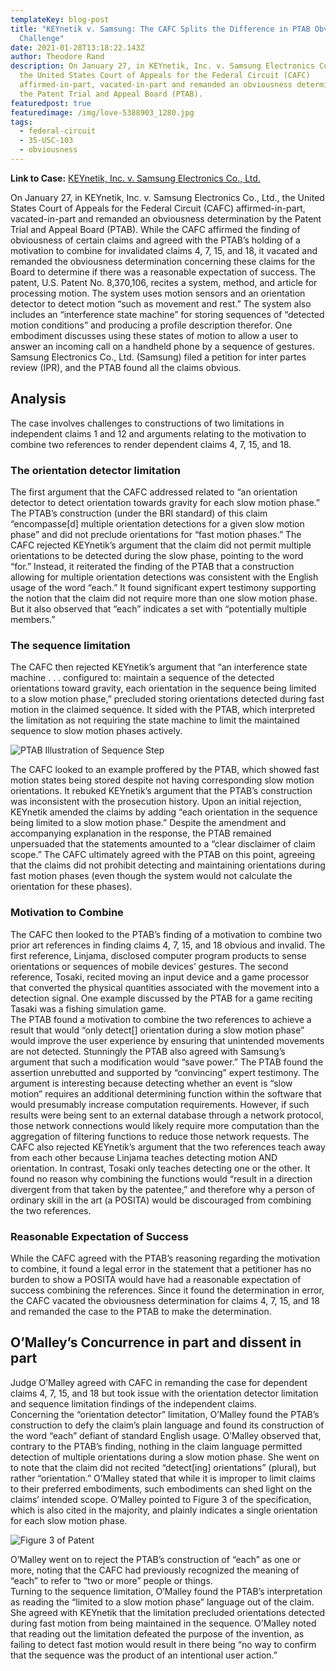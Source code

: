 ```yaml
---
templateKey: blog-post
title: "KEYnetik v. Samsung: The CAFC Splits the Difference in PTAB Obviousness
  Challenge"
date: 2021-01-28T13:18:22.143Z
author: Theodore Rand
description: On January 27, in KEYnetik, Inc. v. Samsung Electronics Co., Ltd.,
  the United States Court of Appeals for the Federal Circuit (CAFC)
  affirmed-in-part, vacated-in-part and remanded an obviousness determination by
  the Patent Trial and Appeal Board (PTAB).
featuredpost: true
featuredimage: /img/love-5388903_1280.jpg
tags:
  - federal-circuit
  - 35-USC-103
  - obviousness
---
```

**Link to Case:** [KEYnetik, Inc. v. Samsung Electronics Co., Ltd.](http://www.cafc.uscourts.gov/sites/default/files/opinions-orders/20-1271.OPINION.1-27-2021_1723945.pdf)

On January 27, in KEYnetik, Inc. v. Samsung Electronics Co., Ltd., the United States Court of Appeals for the Federal Circuit (CAFC) affirmed-in-part, vacated-in-part and remanded an obviousness determination by the Patent Trial and Appeal Board (PTAB). While the CAFC affirmed the finding of obviousness of certain claims and agreed with the PTAB’s holding of a motivation to combine for invalidated claims 4, 7, 15, and 18, it vacated and remanded the obviousness determination concerning these claims for the Board to determine if there was a reasonable expectation of success. 
The patent, U.S. Patent No. 8,370,106, recites a system, method, and article for processing motion. The system uses motion sensors and an orientation detector to detect motion “such as movement and rest.” The system also includes an “interference state machine” for storing sequences of “detected motion conditions” and producing a profile description therefor. One embodiment discusses using these states of motion to allow a user to answer an incoming call on a handheld phone by a sequence of gestures. Samsung Electronics Co., Ltd. (Samsung) filed a petition for inter partes review (IPR), and the PTAB found all the claims obvious. 

## Analysis

The case involves challenges to constructions of two limitations in independent claims 1 and 12 and arguments relating to the motivation to combine two references to render dependent claims 4, 7, 15, and 18. 

### The orientation detector limitation

 The first argument that the CAFC addressed related to “an orientation detector to detect orientation towards gravity for each slow motion phase.” The PTAB’s construction (under the BRI standard) of this claim “encompasse\[d] multiple orientation detections for a given slow motion phase” and did not preclude orientations for “fast motion phases.” The CAFC rejected KEYnetik’s argument that the claim did not permit multiple orientations to be detected during the slow phase, pointing to the word “for.” Instead, it reiterated the finding of the PTAB that a construction allowing for multiple orientation detections was consistent with the English usage of the word “each.” It found significant expert testimony supporting the notion that the claim did not require more than one slow motion phase. But it also observed that “each” indicates a set with “potentially multiple members.” 

### The sequence limitation

The CAFC then rejected KEYnetik’s argument that “an interference state machine . . . configured to: maintain a sequence of the detected orientations toward gravity, each orientation in the sequence being limited to a slow motion phase,” precluded storing orientations detected during fast motion in the claimed sequence. It sided with the PTAB, which interpreted the limitation as not requiring the state machine to limit the maintained sequence to slow motion phases actively. 

![](/img/ptab-illustration.png "PTAB Illustration of Sequence Step")

The CAFC looked to an example proffered by the PTAB, which showed fast motion states being stored despite not having corresponding slow motion orientations. It rebuked KEYnetik’s argument that the PTAB’s construction was inconsistent with the prosecution history. Upon an initial rejection, KEYnetik amended the claims by adding “each orientation in the sequence being limited to a slow motion phase.” Despite the amendment and accompanying explanation in the response, the PTAB remained unpersuaded that the statements amounted to a “clear disclaimer of claim scope.” The CAFC ultimately agreed with the PTAB on this point, agreeing that the claims did not prohibit detecting and maintaining orientations during fast motion phases (even though the system would not calculate the orientation for these phases). 

### Motivation to Combine

The CAFC then looked to the PTAB’s finding of a motivation to combine two prior art references in finding claims 4, 7, 15, and 18 obvious and invalid. The first reference, Linjama, disclosed computer program products to sense orientations or sequences of mobile devices’ gestures. The second reference, Tosaki, recited moving an input device and a game processor that converted the physical quantities associated with the movement into a detection signal. One example discussed by the PTAB for a game reciting Tasaki was a fishing simulation game.\
The PTAB found a motivation to combine the two references to achieve a result that would “only detect\[] orientation during a slow motion phase” would improve the user experience by ensuring that unintended movements are not detected. Stunningly the PTAB also agreed with Samsung’s argument that such a modification would “save power.” The PTAB found the assertion unrebutted and supported by “convincing” expert testimony. The argument is interesting because detecting whether an event is “slow motion” requires an additional determining function within the software that would presumably increase computation requirements. However, if such results were being sent to an external database through a network protocol, those network connections would likely require more computation than the aggregation of filtering functions to reduce those network requests. 
The CAFC also rejected KEYnetik’s argument that the two references teach away from each other because Linjama teaches detecting motion AND orientation. In contrast, Tosaki only teaches detecting one or the other. It found no reason why combining the functions would “result in a direction divergent from that taken by the patentee,” and therefore why a person of ordinary skill in the art (a POSITA) would be discouraged from combining the two references. 

### Reasonable Expectation of Success

While the CAFC agreed with the PTAB’s reasoning regarding the motivation to combine, it found a legal error in the statement that a petitioner has no burden to show a POSITA would have had a reasonable expectation of success combining the references. Since it found the determination in error, the CAFC vacated the obviousness determination for claims 4, 7, 15, and 18 and remanded the case to the PTAB to make the determination.

## O’Malley’s Concurrence in part and dissent in part

Judge O’Malley agreed with CAFC in remanding the case for dependent claims 4, 7, 15, and 18 but took issue with the orientation detector limitation and sequence limitation findings of the independent claims.\
Concerning the “orientation detector” limitation, O’Malley found the PTAB’s construction to defy the claim’s plain language and found its construction of the word “each” defiant of standard English usage. O’Malley observed that, contrary to the PTAB’s finding, nothing in the claim language permitted detection of multiple orientations during a slow motion phase. She went on to note that the claim did not recited “detect\[ing] orientations” (plural), but rather “orientation.” O’Malley stated that while it is improper to limit claims to their preferred embodiments, such embodiments can shed light on the claims’ intended scope. O’Malley pointed to Figure 3 of the specification, which is also cited in the majority, and plainly indicates a single orientation for each slow motion phase. 

![Figure 3 of Patent](/img/fig3.png)

O’Malley went on to reject the PTAB’s construction of “each” as one or more, noting that the CAFC had previously recognized the meaning of “each” to refer to “two or more” people or things.\
Turning to the sequence limitation, O’Malley found the PTAB’s interpretation as reading the “limited to a slow motion phase” language out of the claim. She agreed with KEYnetik that the limitation precluded orientations detected during fast motion from being maintained in the sequence. O’Malley noted that reading out the limitation defeated the purpose of the invention, as failing to detect fast motion would result in there being “no way to confirm that the sequence was the product of an intentional user action.”